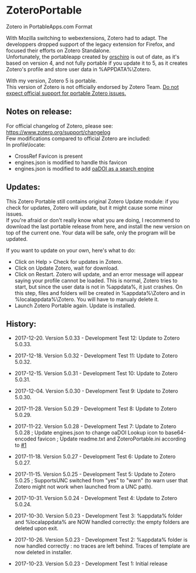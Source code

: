 ﻿# ZoteroPortable
Zotero in PortableApps.com Format
  
With Mozilla switching to webextensions, Zotero had to adapt. The developpers dropped support of the legacy extension for Firefox, and focused their efforts on Zotero Standalone.  
Unfortunately, the portableapp created by <a href="https://portableapps.com/node/36565">orschiro</a> is out of date, as it's based on version 4, and not fully portable if you update it to 5, as it creates Zotero's profile and store user data in %APPDATA%\Zotero.  
  
With my version, Zotero 5 is portable.  
This version of Zotero is not officially endorsed by Zotero Team. <a href="https://forums.zotero.org/discussion/64050/5-0-portable-zotero">Do not expect official support for portable Zotero issues.</a>  
  
Notes on release:
-----
For official changelog of Zotero, please see: https://www.zotero.org/support/changelog  
Few modifications compared to official Zotero are included:  
In profile\locate:  
- CrossRef Favicon is present  
- engines.json is modified to handle this favicon  
- engines.json is modified to add <a href="https://github.com/Impactstory/oadoi/pull/1" target="_blank">oaDOI as a search engine</a>  
   
Updates:
-----
This Zotero Portable still contains original Zotero Update module: if you check for updates, Zotero will update, but it might cause some minor issues.  
If you're afraid or don't really know what you are doing, I recommend to download the last portable release from here, and install the new version on top of the current one. Your data will be safe, only the program will be updated.  
  
If you want to update on your own, here's what to do:
- Click on Help > Check for updates in Zotero.  
- Click on Update Zotero, wait for download.  
- Click on Restart. Zotero will update, and an error message will appear saying your profile cannot be loaded. This is normal, Zotero tries to start, but since the user data is not in %appdata%, it just crashes. On this step, files and folders will be created in %appdata%\Zotero and in %localappdata%\Zotero. You will have to manualy delete it.
- Launch Zotero Portable again. Update is installed.
   
History:
-----
- 2017-12-20. Version 5.0.33 - Development Test 12: Update to Zotero 5.0.33.  
  
- 2017-12-18. Version 5.0.32 - Development Test 11: Update to Zotero 5.0.32.  
  
- 2017-12-15. Version 5.0.31 - Development Test 10: Update to Zotero 5.0.31.  
  
- 2017-12-04. Version 5.0.30 - Development Test 9: Update to Zotero 5.0.30.  
  
- 2017-11-28. Version 5.0.29 - Development Test 8: Update to Zotero 5.0.29.  
  
- 2017-11-22. Version 5.0.28 - Development Test 7: Update to Zotero 5.0.28 ; Update engines.json to change oaDOI Lookup icon to base64-encoded favicon ; Update readme.txt and ZoteroPortable.ini according to <a href=https://github.com/pedrom34/ZoteroPortable/issues/1 target="_blank">#1</a>  
  
- 2017-11-18. Version 5.0.27 - Development Test 6: Update to Zotero 5.0.27.  
  
- 2017-11-15. Version 5.0.25 - Development Test 5: Update to Zotero 5.0.25 ; SupportsUNC switched from "yes" to "warn" (to warn user that Zotero might not work when launched from a UNC path).  
  
- 2017-10-31. Version 5.0.24 - Development Test 4: Update to Zotero 5.0.24.  
  
- 2017-10-30. Version 5.0.23 - Development Test 3: %appdata% folder and %localappdata% are NOW handled correctly: the empty folders are deleted upon exit.  
  
- 2017-10-26. Version 5.0.23 - Development Test 2: %appdata% folder is now handled correctly : no traces are left behind. Traces of template are now deleted in installer.  
  
- 2017-10-23. Version 5.0.23 - Development Test 1: Initial release
